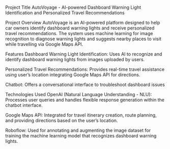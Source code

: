 Project Title
AutoVoyage - AI-powered Dashboard Warning Light Identification and Personalized Travel Recommendations

Project Overview
AutoVoyage is an AI-powered platform designed to help car owners identify dashboard warning lights and receive personalized travel recommendations. The system uses machine learning for image recognition to diagnose warning lights and suggests nearby places to visit while travelling via Google Maps API.

Features
Dashboard Warning Light Identification: Uses AI to recognize and identify dashboard warning lights from images uploaded by users.

Personalized Travel Recommendations: Provides real-time travel assistance using user’s location  integrating Google Maps API for directions.

Chatbot: Offers a conversational interface to troubleshoot dashboard issues 

Technologies Used
OpenAI (Natural Language Understanding - NLU): Processes user queries and handles flexible response generation within the chatbot interface.

Google Maps API: Integrated for travel itinerary creation, route planning, and providing directions  based on the user’s location.

Roboflow: Used for annotating and augmenting the image dataset for training the machine learning model that recognizes dashboard warning lights.

